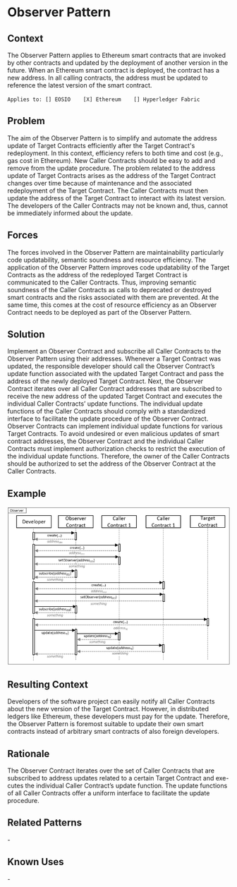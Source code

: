 # Observer Pattern
## Context
The Observer Pattern applies to Ethereum smart contracts that are invoked by other contracts and updated by the deployment of another version in the future. When an Ethereum smart contract is deployed, the contract has a new address. In all calling contracts, the address must be updated to reference the latest version of the smart contract.

``Applies to: [] EOSIO    [X] Ethereum    [] Hyperledger Fabric``

## Problem
The aim of the Observer Pattern is to simplify and automate the address update of Target Contracts efficiently after the Target Contract's redeployment. In this context, efficiency refers to both time and cost (e.g., gas cost in Ethereum). New Caller Contracts should be easy to add and remove from the update procedure. The problem related to the address update of Target Contracts arises as the address of the Target Contract changes over time because of maintenance and the associated redeployment of the Target Contract. The Caller Contracts must then update the address of the Target Contract to interact with its latest version. The developers of the Caller Contracts may not be known and, thus, cannot be immediately informed about the update. 

## Forces
The forces involved in the Observer Pattern are maintainability particularly code updatability, semantic soundness and resource efficiency. The application of the Observer Pattern improves code updatability of the Target Contracts as the address of the redeployed Target Contract is communicated to the Caller Contracts. Thus, improving semantic soundness of the Caller Contracts as calls to deprecated or destroyed smart contracts and the risks associated with them are prevented. At the same time, this comes at the cost of resource efficiency as an Observer Contract needs to be deployed as part of the Observer Pattern.

## Solution
Implement an Observer Contract and subscribe all Caller Contracts to the Observer Pattern using their addresses. Whenever a Target Contract was updated, the responsible developer should call the Observer Contract’s update function associated with the updated Target Contract and pass the address of the newly deployed Target Contract. Next, the Observer Contract iterates over all Caller Contract addresses that are subscribed to receive the new address of the updated Target Contract and executes the individual Caller Contracts’ update functions. The individual update functions of the Caller Contracts should comply with a standardized interface to facilitate the update procedure of the Observer Contract. Observer Contracts can implement individual update functions for various Target Contracts.
To avoid undesired or even malicious updates of smart contract addresses, the Observer Contract and the individual Caller Contracts must implement authorization checks to restrict the execution of the individual update functions. Therefore, the owner of the Caller Contracts should be authorized to set the address of the Observer Contract at the Caller Contracts.

## Example
![Observer](Observer%20Pattern%20-%20Observer.png)

## Resulting Context
Developers of the software project can easily notify all Caller Contracts about the new version of the Target Contract. However, in distributed ledgers like Ethereum, these developers must pay for the update. Therefore, the Observer Pattern is foremost suitable to update their own smart contracts instead of arbitrary smart contracts of also foreign developers.

## Rationale
The Observer Contract iterates over the set of Caller Contracts that are subscribed to address updates related to a certain Target Contract and exe-cutes the individual Caller Contract’s update function. The update functions of all Caller Contracts offer a uniform interface to facilitate the update procedure.

## Related Patterns
\-

## Known Uses
\-
